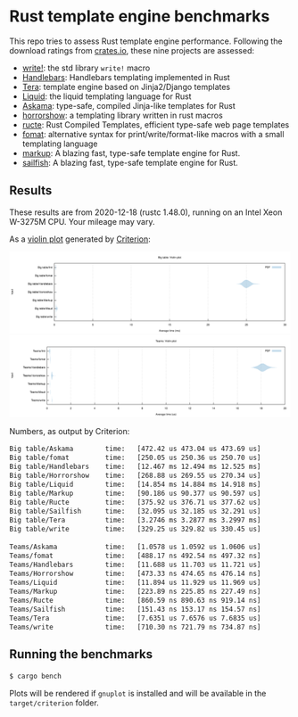 # Rust template engine benchmarks

This repo tries to assess Rust template engine performance. Following the
download ratings from [crates.io][crates], these nine projects are assessed:

- [write!][write]: the std library `write!` macro
- [Handlebars][handlebars]: Handlebars templating implemented in Rust
- [Tera][tera]: template engine based on Jinja2/Django templates
- [Liquid][liquid]: the liquid templating language for Rust
- [Askama][askama]: type-safe, compiled Jinja-like templates for Rust
- [horrorshow][horrorshow]: a templating library written in rust macros
- [ructe][ructe]: Rust Compiled Templates, efficient type-safe web page templates
- [fomat][fomat]: alternative syntax for print/write/format-like macros with a small templating language
- [markup][markup]: A blazing fast, type-safe template engine for Rust.
- [sailfish][sailfish]: A blazing fast, type-safe template engine for Rust.

[crates]: https://crates.io/categories/template-engine
[write]: https://doc.rust-lang.org/std/macro.write.html
[handlebars]: https://github.com/sunng87/handlebars-rust
[tera]: https://github.com/Keats/tera
[liquid]: https://github.com/cobalt-org/liquid-rust
[askama]: https://github.com/djc/askama
[ructe]: https://github.com/kaj/ructe
[horrorshow]: https://github.com/Stebalien/horrorshow-rs
[fomat]: https://github.com/krdln/fomat-macros
[markup]: https://github.com/utkarshkukreti/markup.rs
[sailfish]: https://github.com/Kogia-sima/sailfish

## Results

These results are from 2020-12-18 (rustc 1.48.0), running on an Intel Xeon
W-3275M CPU. Your mileage may vary.

As a [violin plot] generated by [Criterion]:

![Big table violin plot](big-table.svg)
![Teams violin plot](teams.svg)

[violin plot]: https://en.wikipedia.org/wiki/Violin_plot
[Criterion]: https://japaric.github.io/criterion.rs/

Numbers, as output by Criterion:

```
Big table/Askama        time:   [472.42 us 473.04 us 473.69 us]
Big table/fomat         time:   [250.05 us 250.36 us 250.70 us]
Big table/Handlebars    time:   [12.467 ms 12.494 ms 12.525 ms]
Big table/Horrorshow    time:   [268.88 us 269.55 us 270.34 us]
Big table/Liquid        time:   [14.854 ms 14.884 ms 14.918 ms]
Big table/Markup        time:   [90.186 us 90.377 us 90.597 us]
Big table/Ructe         time:   [375.92 us 376.71 us 377.62 us]
Big table/Sailfish      time:   [32.095 us 32.185 us 32.291 us]
Big table/Tera          time:   [3.2746 ms 3.2877 ms 3.2997 ms]
Big table/write         time:   [329.25 us 329.82 us 330.45 us]

Teams/Askama            time:   [1.0578 us 1.0592 us 1.0606 us]
Teams/fomat             time:   [488.17 ns 492.54 ns 497.32 ns]
Teams/Handlebars        time:   [11.688 us 11.703 us 11.721 us]
Teams/Horrorshow        time:   [473.33 ns 474.65 ns 476.14 ns]
Teams/Liquid            time:   [11.894 us 11.929 us 11.969 us]
Teams/Markup            time:   [223.89 ns 225.85 ns 227.49 ns]
Teams/Ructe             time:   [860.59 ns 890.63 ns 919.14 ns]
Teams/Sailfish          time:   [151.43 ns 153.17 ns 154.57 ns]
Teams/Tera              time:   [7.6351 us 7.6576 us 7.6835 us]
Teams/write             time:   [710.30 ns 721.79 ns 734.87 ns]
```

## Running the benchmarks

```bash
$ cargo bench
```

Plots will be rendered if `gnuplot` is installed and will be available in the
`target/criterion` folder.
